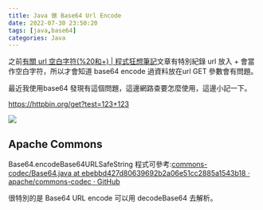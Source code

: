 ```yaml
---
title: Java 做 Base64 Url Encode
date: 2022-07-30 23:50:20
tags: [java,base64]
categories: Java
---
```


之前[有關 url 空白字符(%20和+) | 程式狂想筆記](https://malagege.github.io/blog/2020/03/18/%E6%9C%89%E9%97%9C-url-%E7%A9%BA%E7%99%BD%E5%AD%97%E7%AC%A6-20%E5%92%8C/)文章有特別紀錄 url 放入 + 會當作空白字符，所以才會知道 base64 encode 過資料放在url GET 參數會有問題。

<!--more-->

最近我使用base64 發現有這個問題，這邊網路查要怎麼使用，這邊小記一下。

https://httpbin.org/get?test=123+123

![](https://i.imgur.com/0hajVfj.png)



## Apache Commons

Base64.encodeBase64URLSafeString
程式可參考:[commons-codec/Base64.java at ebebbd427d80639692b2a06e51cc2885a1543b18 · apache/commons-codec · GitHub](https://github.com/apache/commons-codec/blob/ebebbd427d80639692b2a06e51cc2885a1543b18/src/main/java/org/apache/commons/codec/binary/Base64.java#L304)

很特別的是 Base64 URL encode 可以用 decodeBase64 去解析。